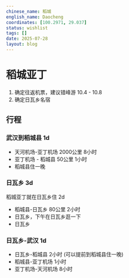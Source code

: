 ```yaml
---
chinese_name: 稻城
english_name: Daocheng
coordinates: [100.2971, 29.037]
status: wishlist
tags: []
date: 2025-07-28
layout: blog
---
```


# 稻城亚丁

1. 确定往返机票，建议错峰游  10.4 - 10.8
2. 确定日瓦乡名宿 

## 行程

### 武汉到稻城县 1d

* 天河机场-亚丁机场 2000公里 8小时
* 亚丁机场 - 稻城县 50公里 1小时
* 稻城县住一晚

### 日瓦乡 3d

稻城亚丁就在日瓦乡住 2d 

* 稻城县-日瓦乡 80公里 2小时
* 日瓦乡，下午在日瓦乡逛一下
* 日瓦乡
  
### 日瓦乡-武汉 1d

* 日瓦乡-稻城县 2小时 (可以提前到稻城县住一晚)
* 稻城县-亚丁机场 1小时
* 亚丁机场-天河机场 8小时